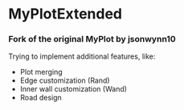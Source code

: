 # MyPlotExtended
### Fork of the original MyPlot by jsonwynn10

Trying to implement additional features, like:
- Plot merging
- Edge customization (Rand)
- Inner wall customization (Wand)
- Road design
